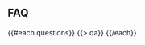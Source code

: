 ﻿---
questions:
- question:
    What's a hackathon?
  answer:
    A hackathon is an event where people get together and develop some awesome technologies in a short time span. Think of it as a creative marathon where at the end you have some product to show for.
- question:
    Who is organizing the 2015 Code for the Kingdom Guatemala City Hackathon?
  answer:
    It is being organized by an impressive team with extensive international experience . The team is comprised of Diego Arimany ( @DiegoArimany ), Andrea Roy, Sandrie Alvarado and Maria Jose Destarac .
- question:
    What is this hackathon trying to accomplish?
  answer:
    This Hackathon is a non-profit event to encourage the activation and on-going collaboration of a larger ecosystem of all sort of creative individuals ( including programmers, designers, creatives, entrepreneurs, and leaders of churches, non-profits, and the marketplace) who are passionate about creating technologies to tackle from a Christian perspective the challenges confronting our society, our communities, our churches, and our spiritual lives.
- question:
    Is there a main theme to the Code for the Kingdom Guatemala City Hackathon?
  answer:
    Yes, Transforming Lives. How can technology help alleviate and eradicate all forms of injustice while teaching about God’s unconditional love?
- question:
    I'm from outside Guatemala City . Can I still participate? 
  answer:
    Yes. Join us.
- question:
    I'm not Christian. Can I still participate?
  answer:
    Yes, absolutely. 
- question:
    What if I don’t know how to program?
  answer:
    Everyone has something to offer to help transform lives. If you come full of ideas there will be technologists eager to be in a team with you.
- question:
    Do I have to bring my own laptop?   
  answer:
    Yes; we do not provide computers. Please bring anything you’ll need to code.  
- question:
    I can’t stay the entire time, can I still participate?   
  answer:
    Yes. We realize that 47 hours is a long time, and that some people might have other commitments, or might prefer to work remotely, or need to go home/hotel to rest and shower. Yet, you need to be present for the initial few hours during the startup demos, and at some point you need be at the venue and do some work onsite. You will also need to be present for the final few hours for the presentations and judging.   
- question:
    Can I sleep at the venue? 
  answer:
    Yes the venue will be open for the duration of the event, please bring a sleeping bag, a pillow, or whatever you might need, and find a place at the venue to take a good nap.   
- question:
    Are there showers at the venue?
  answer:
    No
- question:
    Will I meet my team members before the event?   
  answer:
    Possibly. You can use the platform Indigitious at anytime to meet other participants, propose ideas, and recruit or be recruited into a team. But you can also bring your own team, or come alone and become part of a team at the hackathon.
- question:
    Can I present a technology I already have?
  answer:
    You can build on top of something you have, but whatever you present must have new code developed for at least one of the challenges of the hackathon and you must do some of that coding at the hackathon venue during the hackathon hours.
- question:
    Won’t other teams who are building on top of technologies they already developed, not have an unfair advantage over me who plans to start coding during the actual hackathon hours?   
  answer:
    We don’t think so. There will be separate awards for teams that present solutions built on their existing technologies, and for teams that start fresh at the hackathon. We want to honor all of you, regardless of whether you have been working for a while on something you are passionate about, or whether you decide on something brand new.
- question:
    Do I have to work non-stop?
  answer:
    No. The work space will be available non-stop entire durantion of the hackathon but it is up to you and your team to decide on your work schedule.
- question:
    Who owns the IP of what we make?   
  answer:
    This is ultimately a question for your team. But neither the organizers nor Code for the Kingdom claims any ownership of any technologies you develop.
- question:
    Will I be able to test my presentation before the final presentation?   
  answer:
    Yes!
- question:
    What's the format of the final presentation?   
  answer:
    Each team will have 3 minutes for their demo and 2 minutes to answer questions from the judges.
- question:
    Who will be in attendance at the final presentations?   
  answer:
    The final screening is public, although space is limited. Expect a mixture of participants, hi-tech executives, venture capitalists and angels, ministry and non-profit leaders, press, and observers.
- question:
    Will there be awards given?
  answer:
    Yes, but these are non-cash awards.
- question:
    What's the hashtag?   
  answer:
    \#C4TK 
- question:
    Who is on the Jury?   
  answer:
    The jury’s composition will be announced closer to the date of the hackathon.
- question:
    What are the judging criteria?   
  answer:
    The judges will consider Kingdom impact, viability, innovativeness / originality, and completeness.   
---
## <i class="icon fa-question-circle"></i> FAQ
{{#each questions}}
  {{> qa}}
{{/each}}
